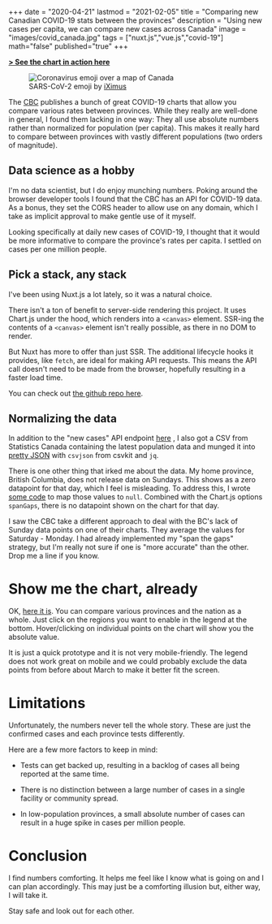 +++
date = "2020-04-21"
lastmod = "2021-02-05"
title = "Comparing new Canadian COVID-19 stats between the provinces"
description = "Using new cases per capita, we can compare new cases across Canada"
image = "images/covid_canada.jpg"
tags = ["nuxt.js","vue.js","covid-19"]
math="false"
published="true"
+++

<a href="https://jeremypoole.ca/covid" target="_blank" rel="noopener">
<b>
> See the chart in action here
</b>
</a>

<figure class="blog-figure">
  <img src="/images/covid_canada.jpg" alt="Coronavirus emoji over a map of Canada"/>
  <figcaption>
    SARS-CoV-2 emoji by <a href="https://pixabay.com/users/iximus-2352783/" target="_blank" rel="noopener">iXimus</a>
  </figcaption>
</figure>


The <a href="https://www.cbc.ca" target="_blank" rel="noopener">CBC</a> publishes a bunch of great COVID-19 charts that allow you compare various rates between provinces. While they really are well-done in general, I found them lacking in one way: They all use absolute numbers rather than normalized for population (per capita). This makes it really hard to compare between provinces with vastly different populations (two orders of magnitude).

## Data science as a hobby

I'm no data scientist, but I do enjoy munching numbers. Poking around the browser developer tools I found that the CBC has an API for COVID-19 data. As a bonus, they set the CORS header to allow use on any domain, which I take as implicit approval to make gentle use of it myself.

Looking specifically at daily new cases of COVID-19, I thought that it would be more informative to compare the province's rates per capita. I settled on cases per one million people.

## Pick a stack, any stack

I've been using Nuxt.js a lot lately, so it was a natural choice.

There isn't a ton of benefit to server-side rendering this project. It uses Chart.js under the hood, which renders into a `<canvas>` element. SSR-ing the contents of a `<canvas>` element isn't really possible, as there in no DOM to render.

But Nuxt has more to offer than just SSR. The additional lifecycle hooks it provides, like `fetch`, are ideal for making API requests. This means the API call doesn't need to be made from the browser, hopefully resulting in a faster load time.

You can check out <a href="https://github.com/jeremy21212121/covid-new-canada" target="_blank" rel="noopener">the github repo here</a>.

## Normalizing the data

In addition to the "new cases" API endpoint 
<a href="https://canopy.cbc.ca/live/covid_data/api/canada/daily/new_cases" target="_blank" rel="noopener">here</a>
, I also got a CSV from Statistics Canada containing the latest population data and munged it into 
<a href="https://github.com/jeremy21212121/covid-new-canada/blob/master/static/population.js" target="_blank" rel="noopener">pretty JSON</a> with `csvjson` from csvkit and `jq`.

There is one other thing that irked me about the data. My home province, British Columbia, does not release data on Sundays. This shows as a zero datapoint for that day, which I feel is misleading. To address this, I wrote <a href="https://github.com/jeremy21212121/covid-new-canada/blob/master/pages/index.vue#L92" target="_blank" rel="noopener">some code</a> to map those values to `null`. Combined with the Chart.js options `spanGaps`, there is no datapoint shown on the chart for that day.

I saw the CBC take a different approach to deal with the BC's lack of Sunday data points on one of their charts. They average the values for Saturday - Monday. I had already implemented my "span the gaps" strategy, but I'm really not sure if one is "more accurate" than the other. Drop me a line if you know.

# Show me the chart, already

OK, <a href="https://jeremypoole.ca/covid" target="_blank" rel="noopener">here it is</a>. You can compare various provinces and the nation as a whole. Just click on the regions you want to enable in the legend at the bottom. Hover/clicking on individual points on the chart will show you the absolute value.

It is just a quick prototype and it is not very mobile-friendly. The legend does not work great on mobile and we could probably exclude the data points from before about March to make it better fit the screen.

# Limitations

Unfortunately, the numbers never tell the whole story. These are just the confirmed cases and each province tests differently. 

Here are a few more factors to keep in mind:

- Tests can get backed up, resulting in a backlog of cases all being reported at the same time.

- There is no distinction between a large number of cases in a single facility or community spread.

- In low-population provinces, a small absolute number of cases can result in a huge spike in cases per million people.

# Conclusion

I find numbers comforting. It helps me feel like I know what is going on and I can plan accordingly. This may just be a comforting illusion but, either way, I will take it.

Stay safe and look out for each other.




